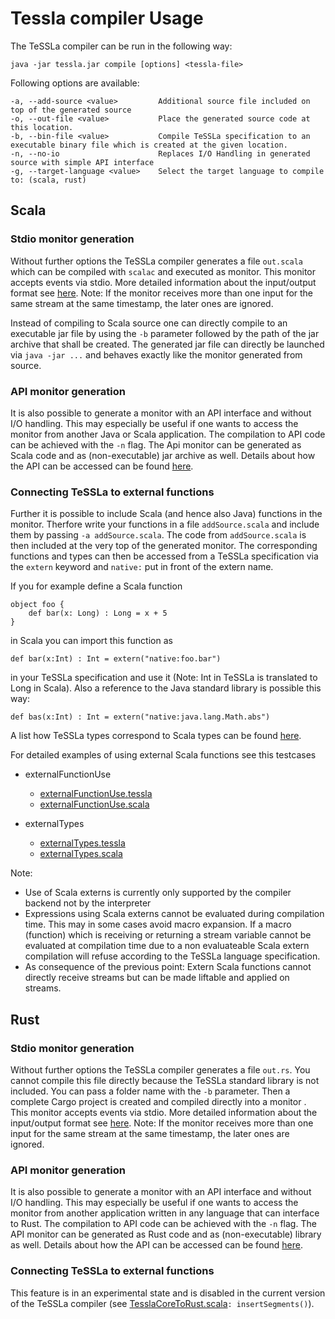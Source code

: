 #  Tessla compiler Usage

The TeSSLa compiler can be run in the following way:

```
java -jar tessla.jar compile [options] <tessla-file>
```

Following options are available:

```
-a, --add-source <value>         Additional source file included on top of the generated source
-o, --out-file <value>           Place the generated source code at this location.
-b, --bin-file <value>           Compile TeSSLa specification to an executable binary file which is created at the given location.
-n, --no-io                      Replaces I/O Handling in generated source with simple API interface
-g, --target-language <value>    Select the target language to compile to: (scala, rust)
```

## Scala

### Stdio monitor generation

Without further options the TeSSLa compiler generates a file `out.scala` which can be compiled with `scalac` and executed as monitor.
This monitor accepts events via stdio. More detailed information about the input/output format see [here](../../IO.md).
Note: If the monitor receives more than one input for the same stream at the same timestamp, the later ones are ignored.

Instead of compiling to Scala source one can directly compile to an executable jar file by using the `-b` parameter followed by the
path of the jar archive that shall be created. The generated jar file can directly be launched via `java -jar ...` and behaves exactly
like the monitor generated from source.

### API monitor generation

It is also possible to generate a monitor with an API interface and without I/O handling. This may especially be useful if one wants
to access the monitor from another Java or Scala application. The compilation to API code can be achieved with the `-n` flag.
The Api monitor can be generated as Scala code and as (non-executable) jar archive as well. Details about how the API can be accessed
can be found [here](API.md).

### Connecting TeSSLa to external functions

Further it is possible to include Scala (and hence also Java) functions in the monitor. Therfore write your functions in a file
`addSource.scala` and include them by passing `-a addSource.scala`. The code from `addSource.scala` is then included at the very top
of the generated monitor. The corresponding functions and types can then be accessed from a TeSSLa specification via the `extern`
keyword and `native:` put in front of the extern name.

If you for example define a Scala function

```
object foo {
    def bar(x: Long) : Long = x + 5
}
```

in Scala you can import this function as

```
def bar(x:Int) : Int = extern("native:foo.bar")
```

in your TeSSLa specification and use it (Note: Int in TeSSLa is translated to Long in Scala). 
Also a reference to the Java standard library is possible this way:

```
def bas(x:Int) : Int = extern("native:java.lang.Math.abs")
```

A list how TeSSLa types correspond to Scala types can be found [here](Types.md).

For detailed examples of using external Scala functions see this testcases

* externalFunctionUse
    * [externalFunctionUse.tessla](../src/test/resources/de/uni_luebeck/isp/tessla/tesslac/nativeExterns/externalFunctionUse.tessla)
    * [externalFunctionUse.scala](../src/test/resources/de/uni_luebeck/isp/tessla/tesslac/nativeExterns/externalFunctionUse.scala)
    
* externalTypes
    * [externalTypes.tessla](../src/test/resources/de/uni_luebeck/isp/tessla/tesslac/nativeExterns/externalTypes.tessla)
    * [externalTypes.scala](../src/test/resources/de/uni_luebeck/isp/tessla/tesslac/nativeExterns/externalTypes.scala)
    
Note: 

* Use of Scala externs is currently only supported by the compiler backend not by the interpreter
* Expressions using Scala externs cannot be evaluated during compilation time. This may in some cases avoid macro expansion.
  If a macro (function) which is receiving or returning a stream variable cannot be evaluated at compilation time due to 
  a non evaluateable Scala extern compilation will refuse according to the TeSSLa language specification.
* As consequence of the previous point: Extern Scala functions cannot directly receive streams but can be made liftable and 
  applied on streams.

## Rust

### Stdio monitor generation

Without further options the TeSSLa compiler generates a file `out.rs`.
You cannot compile this file directly because the TeSSLa standard library is not included. You can
pass a folder name with the `-b` parameter. Then a complete Cargo project is created and compiled directly into a monitor .
This monitor accepts events via stdio. More detailed information about the input/output format see [here](../../IO.md).
Note: If the monitor receives more than one input for the same stream at the same timestamp, the later ones are ignored.

### API monitor generation

It is also possible to generate a monitor with an API interface and without I/O handling. This may especially be useful if one wants
to access the monitor from another application written in any language that can interface to Rust.
The compilation to API code can be achieved with the `-n` flag.
The API monitor can be generated as Rust code and as (non-executable) library as well. Details about how the API can be accessed
can be found [here](API.md).

### Connecting TeSSLa to external functions

This feature is in an experimental state and is disabled in the current version of the TeSSLa compiler
(see [TesslaCoreToRust.scala](../src/main/scala/de/uni_luebeck/isp/tessla/tessla_compiler/backends/rustBackend/TesslaCoreToRust.scala)`: insertSegments()`).
